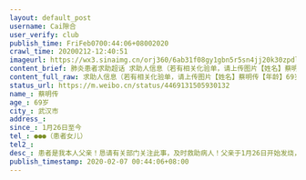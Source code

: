 ```yaml
---
layout: default_post
username: Cai隙合
user_verify: club
publish_time: FriFeb0700:44:06+08002020
crawl_time: 20200212-12:40:51
imageurl: https://wx3.sinaimg.cn/orj360/6ab31f08gy1gbn5r5sn4jj20k30zpdlc.jpg,https://wx1.sinaimg.cn/orj360/6ab31f08gy1gbn5r6fjcrj20r81cean3.jpg,https://wx2.sinaimg.cn/orj360/6ab31f08gy1gbn5r6umopj20f60r0774.jpg,https://wx3.sinaimg.cn/orj360/6ab31f08gy1gbn5r79cddj20li12845y.jpg
content_brief: 肺炎患者求助超话 求助人信息（若有相关化验单，请上传图片【姓名】蔡明传【年龄】69岁【所在城市】武汉市【所在社区】青山区冶建花园122街坊付7门【患病时间】1月26日 至今【联系方式】●●●（患者女儿）【病情描述】 患者是我本人父亲！恳请有关部门关注此事，及时救助病人！父 ...全文
content_full_raw: 求助人信息（若有相关化验单，请上传图片【姓名】蔡明传【年龄】69岁【所在城市】武汉市【所在社区】青山区冶建花园122街坊付7门【患病时间】1月26日至今【联系方式】●●●（患者女儿）【病情描述】患者是我本人父亲！恳请有关部门关注此事，及时救助病人！父亲于1月26日开始发烧，白天低烧夜间高烧。1月27日于武汉市普仁医院查血拍CT，显示正常。回家后只服用连花清瘟，持续白天低烧夜间高烧，肌肉疼痛，轻微腹泻，无明显症状。（大年初三这天还是他老人家69岁阴历生日…）1月31日，此时已发烧6天情况仍未好转，按要求先去社区医院查血，指标无明显异常，医生说炎症，告知回家按医嘱吃消炎药。2月5日，此时已持续发烧11天，期间有按医嘱服用药物。我逼急了要母亲赶紧带他去医院查血拍片。下午4时直到晚上11时半才完成从验血至拍CT两项检查！二位老人在医院也不敢乱坐不敢进食，走动了7个小时后，等来结果初步诊断：呼吸道感染，病毒性肺炎。CT显示肺部毛玻璃。但无核酸试剂盒，建议转诊武汉市九医院。2月6日凌晨一点，我做好防护开车从关山赶到普仁医院，把二老送到武汉市九医院。医生以疑似按确诊方法治疗，给开了三天盐酸莫西沙星氯化钠注射剂，及奥司他韦口服药。凌晨三点半父亲才到家，此时已12小时在外只进食两袋牛奶。父亲一个劲发我脾气，说我不该大半夜过来，家里还有个小的传染怎么办。我只能尽量安抚。目前实际情况是医院没有收治发热病人的权力，全由社区登记排队入院。父亲今天已有呼吸急促的情况，没有完全退烧，精神也明显不如昨日。明天打完针还不知道要等到什么时候才能入院。母亲一开始没有与他隔离，后几日才开始做全面防护，是需要做隔离的，但条件不允许他们不出门打针就诊。如果没有地方收治整栋楼甚至整个小区都有被传染的危险。每天打电话联系社区，苦苦哀求尽早安排床位，告知人数太多了，只能排队等！！！可是，已经12天了！恳请有关部门尽快，生命经不起病毒的消耗！！！武汉·金地太阳城
status_url: https://m.weibo.cn/status/4469131505930132
name_: 蔡明传
age_: 69岁
city_: 武汉市
address_: 
since_: 1月26日至今
tel_: ●●●（患者女儿）
tel2_: 
desc_: 患者是我本人父亲！恳请有关部门关注此事，及时救助病人！父亲于1月26日开始发烧，白天低烧夜间高烧。1月27日于武汉市普仁医院查血拍CT，显示正常。回家后只服用连花清瘟，持续白天低烧夜间高烧，肌肉疼痛，轻微腹泻，无明显症状。（大年初三这天还是他老人家69岁阴历生日…）1月31日，此时已发烧6天情况仍未好转，按要求先去社区医院查血，指标无明显异常，医生说炎症，告知回家按医嘱吃消炎药。2月5日，此时已持续发烧11天，期间有按医嘱服用药物。我逼急了要母亲赶紧带他去医院查血拍片。下午4时直到晚上11时半才完成从验血至拍CT两项检查！二位老人在医院也不敢乱坐不敢进食，走动了7个小时后，等来结果初步诊断呼吸道感染，病毒性肺炎。CT显示肺部毛玻璃。但无核酸试剂盒，建议转诊武汉市九医院。2月6日凌晨一点，我做好防护开车从关山赶到普仁医院，把二老送到武汉市九医院。医生以疑似按确诊方法治疗，给开了三天盐酸莫西沙星氯化钠注射剂，及奥司他韦口服药。凌晨三点半父亲才到家，此时已12小时在外只进食两袋牛奶。父亲一个劲发我脾气，说我不该大半夜过来，家里还有个小的传染怎么办。我只能尽量安抚。目前实际情况是医院没有收治发热病人的权力，全由社区登记排队入院。父亲今天已有呼吸急促的情况，没有完全退烧，精神也明显不如昨日。明天打完针还不知道要等到什么时候才能入院。母亲一开始没有与他隔离，后几日才开始做全面防护，是需要做隔离的，但条件不允许他们不出门打针就诊。如果没有地方收治整栋楼甚至整个小区都有被传染的危险。每天打电话联系社区，苦苦哀求尽早安排床位，告知人数太多了，只能排队等！！！可是，已经12天了！恳请有关部门尽快，生命经不起病毒的消耗！！！武汉·金地太阳城
publish_timestamp: 2020-02-07 00:44:06+08:00
---
```

